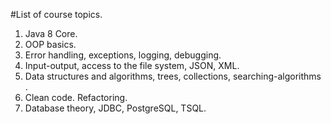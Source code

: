 #List of course topics.

1. Java 8 Core.
2. OOP basics.
3. Error handling, exceptions, logging, debugging.
4. Input-output, access to the file system, JSON, XML.
5. Data structures and algorithms, trees, collections, searching-algorithms .
6. Clean code. Refactoring.
7. Database theory, JDBC, PostgreSQL, TSQL.

